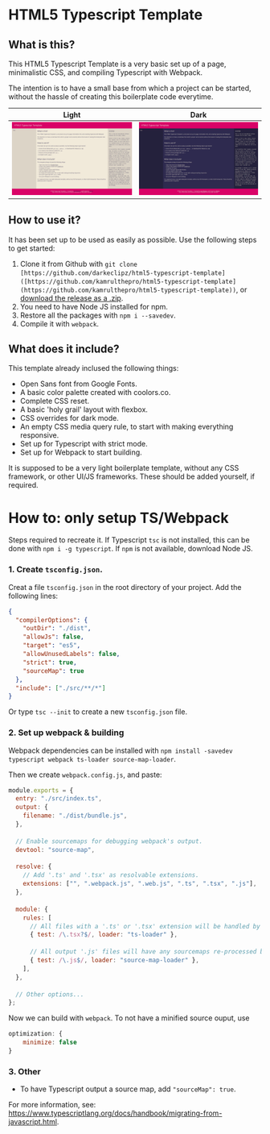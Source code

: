 # HTML5 Typescript Template



## What is this?

This HTML5 Typescript Template is a very basic set up of a page, minimalistic CSS, and compiling Typescript with Webpack.

The intention is to have a small base from which a project can be started, without the hassle of creating this boilerplate code everytime.

|Light|Dark|
|--|--|
|![](example_light.jpeg)|![](example_dark.jpeg)|

## How to use it?
It has been set up to be used as easily as possible. Use the following steps to get started:

  1. Clone it from Github with `git clone [https://github.com/darkeclipz/html5-typescript-template]([https://github.com/kamrulthepro/html5-typescript-template](https://github.com/kamrulthepro/html5-typescript-template))`, or <a href="[https://github.com/darkeclipz/html5-typescript-template](https://github.com/kamrulthepro/html5-typescript-template)/releases/download/v1.0.0/html5-typescript-template-v1.0.0.zip">download the release as a .zip</a>.
  2. You need to have Node JS installed for npm.
  3. Restore all the packages with `npm i --savedev`.
  4. Compile it with `webpack`.

## What does it include?
This template already inclused the following things:

  * Open Sans font from Google Fonts.
  * A basic color palette created with coolors.co.
  * Complete CSS reset.
  * A basic 'holy grail' layout with flexbox.
  * CSS overrides for dark mode.
  * An empty CSS media query rule, to start with making everything responsive.
  * Set up for Typescript with strict mode.
  * Set up for Webpack to start building.

It is supposed to be a very light boilerplate template, without any CSS framework,   or other UI/JS frameworks. These should be added yourself, if required.

# How to: only setup TS/Webpack

Steps required to recreate it. If Typescript `tsc` is not installed, this can be done with `npm i -g typescript`. If `npm` is not available, download Node JS.

### 1. Create `tsconfig.json`.

Creat a file `tsconfig.json` in the root directory of your project.
Add the following lines:

```json
{
  "compilerOptions": {
    "outDir": "./dist",
    "allowJs": false,
    "target": "es5",
    "allowUnusedLabels": false,
    "strict": true,
    "sourceMap": true
  },
  "include": ["./src/**/*"]
}
```

Or type `tsc --init` to create a new `tsconfig.json` file.

### 2. Set up webpack & building

Webpack dependencies can be installed with `npm install -savedev typescript webpack ts-loader source-map-loader`.

Then we create `webpack.config.js`, and paste:

```js
module.exports = {
  entry: "./src/index.ts",
  output: {
    filename: "./dist/bundle.js",
  },

  // Enable sourcemaps for debugging webpack's output.
  devtool: "source-map",

  resolve: {
    // Add '.ts' and '.tsx' as resolvable extensions.
    extensions: ["", ".webpack.js", ".web.js", ".ts", ".tsx", ".js"],
  },

  module: {
    rules: [
      // All files with a '.ts' or '.tsx' extension will be handled by 'ts-loader'.
      { test: /\.tsx?$/, loader: "ts-loader" },

      // All output '.js' files will have any sourcemaps re-processed by 'source-map-loader'.
      { test: /\.js$/, loader: "source-map-loader" },
    ],
  },

  // Other options...
};
```

Now we can build with `webpack`. To not have a minified source ouput, use

```js
optimization: {
    minimize: false
}
```

### 3. Other

 * To have Typescript output a source map, add `"sourceMap": true`.

For more information, see: https://www.typescriptlang.org/docs/handbook/migrating-from-javascript.html.
